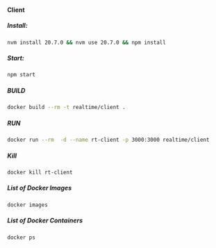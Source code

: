 #### Client

##### _Install:_
```bash
nvm install 20.7.0 && nvm use 20.7.0 && npm install
```

##### _Start:_
```bash
npm start
```
##### BUILD
```bash
docker build --rm -t realtime/client .
```

##### RUN
```bash
docker run --rm  -d --name rt-client -p 3000:3000 realtime/client
```

##### Kill
```bash
docker kill rt-client
```

##### List of Docker Images
```bash
docker images
```

##### List of Docker Containers
```bash
docker ps
```
